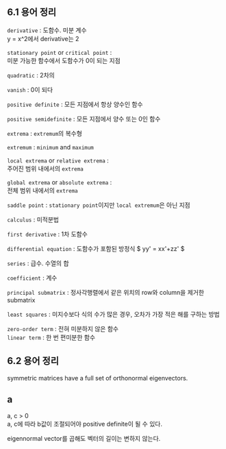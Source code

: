 ## 6.1 용어 정리

`derivative` : 도함수. 미분 계수  
y = x^2에서 derivative는 2  

`stationary point` or `critical point` :   
미분 가능한 함수에서 도함수가 0이 되는 지점

`quadratic` : 2차의

`vanish` : 0이 되다

`positive definite` : 모든 지점에서 항상 양수인 함수

`positive semidefinite` : 모든 지점에서 양수 또는 0인 함수

`extrema` : `extremum`의 복수형

`extremum` : `minimum` and `maximum`

`local extrema` or `relative extrema` :    
주어진 범위 내에서의 `extrema`

`global extrema` or `absolute extrema` :  
전체 범위 내에서의 `extrema`

`saddle point` : `stationary point`이지만 `local extremum`은 아닌 지점

`calculus` : 미적분법

`first derivative` : 1차 도함수

`differential equation` : 도함수가 포함된 방정식
$ yy' = xx'+zz' $

`series` : 급수. 수열의 합

`coefficient` : 계수

`principal submatrix` : 정사각행렬에서 같은 위치의 row와 column을 제거한 submatrix

`least squares` : 미지수보다 식의 수가 많은 경우, 오차가 가장 적은 해를 구하는 방법

`zero-order term` : 전혀 미분하지 않은 함수  
`linear term` : 한 번 편미분한 함수



## 6.2 용어 정리

symmetric matrices have a full set of orthonormal eigenvectors.


## a

a, c > 0  
a, c에 따라 b값이 조절되어야 positive definite이 될 수 있다.

eigennormal vector를 곱해도 벡터의 길이는 변하지 않는다.

